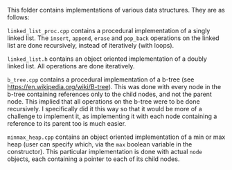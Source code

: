 This folder contains implementations of various data structures. They are as follows:

`linked_list_proc.cpp` contains a procedural implementation of a singly linked list. The `insert`, `append`, `erase` and `pop_back` operations on the linked list are done recursively, instead of iteratively (with loops).

`linked_list.h` contains an object oriented implementation of a doubly linked list. All operations are done iteratively.

`b_tree.cpp` contains a procedural implementation of a b-tree (see https://en.wikipedia.org/wiki/B-tree). This was done with every node in the b-tree containing references only to the child nodes, and not the parent node. This implied that all operations on the b-tree were to be done recursively. I specifically did it this way so that it would be more of a challenge to implement it, as implementing it with each node containing a reference to its parent too is much easier.

`minmax_heap.cpp` contains an object oriented implementation of a min or max heap (user can specify which, via the `max` boolean variable in the constructor). This particular implementation is done with actual `node` objects, each containing a pointer to each of its child nodes.

